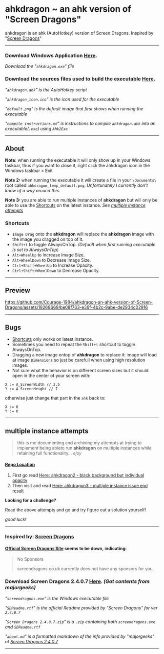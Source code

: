 # ahkdragon ~ an ahk version of "Screen Dragons"

ahkdragon is an ahk (AutoHotkey) version of Screen Dragons. Inspired by "[Screen Dragons](https://www.majorgeeks.com/files/details/screen_dragons.html)"

***

### Download Windows Application [Here](https://github.com/Courage-1984/ahkdragon-an-ahk-version-of-Screen-Dragons/tree/main/ahkdragon%20windows%20application).
*Download the "`ahkdragon.exe`" file*

### Download the sources files used to build the executable [Here](https://github.com/Courage-1984/ahkdragon-an-ahk-version-of-Screen-Dragons/tree/main/ahkdragon%20source%20files).

*"`ahkdragon.ahk`" is the AutoHotkey script*

*"`ahkdragon_icon.ico`" is the icon used for the executable*

*"`default.png`" is the default image that first shows when running the executable*

*"`compile instructions.md`" is instructions to compile `ahkdragon.ahk` into an executable(`.exe`) using `Ahk2Exe`*

***

## About

**Note:** when running the executable it will only show up in your Windows taskbar, thus if you want to close it, right click the ahkdragon icon in the Windows taskbar > Exit

**Note 2:** when running the executable it will create a file in your `\Documents\` root called `ahkdragon_temp_default.png`. *Unfortunately I currently don't know of a way around this.*

**Note 3:** you are able to run multiple instances of **ahkdragon** but will only be able to use the [Shortcuts](https://github.com/Courage-1984/ahkdragon-an-ahk-version-of-Screen-Dragons?tab=readme-ov-file#shortcuts) on the latest instance. *See [multiple instance attempts](https://github.com/Courage-1984/ahkdragon-an-ahk-version-of-Screen-Dragons?tab=readme-ov-file#multiple-instance-attempts)*

### Shortcuts

- ``Image Drag`` onto the **ahkdragon** will replace the **ahkdragon** image with the image you dragged on top of it.
- ``Shift+t`` to toggle AlwaysOnTop. *(Defualt when first running executable is set to AlwaysOnTop)*
- ``Alt+WheelUp`` to Increase Image Size.
- ``Alt+WheelDown`` to Decrease Image Size.
- ``Ctrl+Shift+WheelUp`` to Increase Opacity.
- ``Ctrl+Shift+WheelDown`` to Decrease Opacity.

***

## Preview

https://github.com/Courage-1984/ahkdragon-an-ahk-version-of-Screen-Dragons/assets/18268669/be08f763-e36f-4b2c-9abe-de2934c02916

***

## Bugs

- [Shortcuts](https://github.com/Courage-1984/ahkdragon-an-ahk-version-of-Screen-Dragons?tab=readme-ov-file#shortcuts) only works on latest instance.
- Sometimes you need to repeat the ``Shift+t`` shortcut to toggle AlwaysOnTop.
- Dragging a new image ontop of **ahkdragon** to replace it: image will load at image `Dimensions` so just be carefull when using high resolution images.
- Not sure what the behavior is on different screen sizes but it should open in the center of your screen with:
```ahk
X := A_ScreenWidth // 2.5
Y := A_ScreenHeight // 7
```
otherwise just change that part in the `ahk` back to:
```ahk
X := 0
Y := 0
```

***

## multiple instance attempts

> this is me documenting and archiving my attempts at trying to implement being ableto run **ahkdragon** on multiple instances while retaining full functionality... *ejoy*

#### [Repo Location](https://github.com/Courage-1984/ahkdragon-an-ahk-version-of-Screen-Dragons/tree/main/multiple%20instance%20attempts)

1. First go read [Here: ahkdragon2 - black background but individual opacity](https://github.com/Courage-1984/ahkdragon-an-ahk-version-of-Screen-Dragons/blob/main/multiple%20instance%20attempts/ahkdragon2%20-%20black%20background%20but%20individual%20opacity.md)
2. Then visit and read [Here: ahkdragon3 - multiple instance issue end result](https://github.com/Courage-1984/ahkdragon-an-ahk-version-of-Screen-Dragons/blob/main/multiple%20instance%20attempts/ahkdragon3%20-%20multiple%20instance%20issue%20end%20result.md)

**Looking for a challenge?**

Read the above attempts and go and try figure out a solution yourself!

*good luck!*

***

### Inspired by: [Screen Dragons](https://www.majorgeeks.com/files/details/screen_dragons.html)

#### [Official Screen Dragons Site](https://screendragons.co.uk/) seems to be down, indicating:

> No Sponsors
> 
  > screendragons.co.uk currently does not have any sponsors for you.

### Download Screen Dragons 2.4.0.7 [Here](https://github.com/Courage-1984/ahkdragon-an-ahk-version-of-Screen-Dragons/tree/main/Screen%20Dragons%202.4.0.7). *(Got contents from majorgeeks)*

*"`screendragons.exe`" is the Windows executable file*

*"`SDReadme.rtf`" is the official Readme provided by "Screen Dragons" for ver `2.4.0.7`*

*"`Screen Dragons 2.4.0.7.zip`" is a `.zip` containing both `screendragons.exe` and `SDReadme.rtf`*

*"`about.md`" is a formatted markdown of the info provided by "majorgeeks" at [Screen Dragons 2.4.0.7](https://www.majorgeeks.com/files/details/screen_dragons.html)*

***

